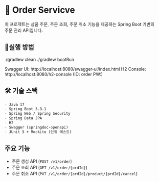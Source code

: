 # 🛒 Order Servicve

이 프로젝트는 상품 주문, 주문 조회, 주문 취소 기능을 제공하는 Spring Boot 기반의 주문 관리 API입니다. 

## 🚀실행 방법

./gradlew clean
./gradlew bootRun

Swagger UI: http://localhost:8080/swagger-ui/index.html
H2 Console: http://localhost:8080/h2-console (ID: order PW:)

## 🛠 기술 스택

```markdown
- Java 17
- Spring Boot 3.3.1
- Spring Web / Spring Security
- Spring Data JPA
- H2
- Swagger (springdoc-openapi)
- JUnit 5 + Mockito (단위 테스트)
```

## 주요 기능

- 주문 생성 API (`POST /v1/order`)
- 주문 조회 API (`GET /v1/order/{ordId}`)
- 주문 취소 API (`PUT /v1/order/{ordId}/product/{prdId}/cancel`)

